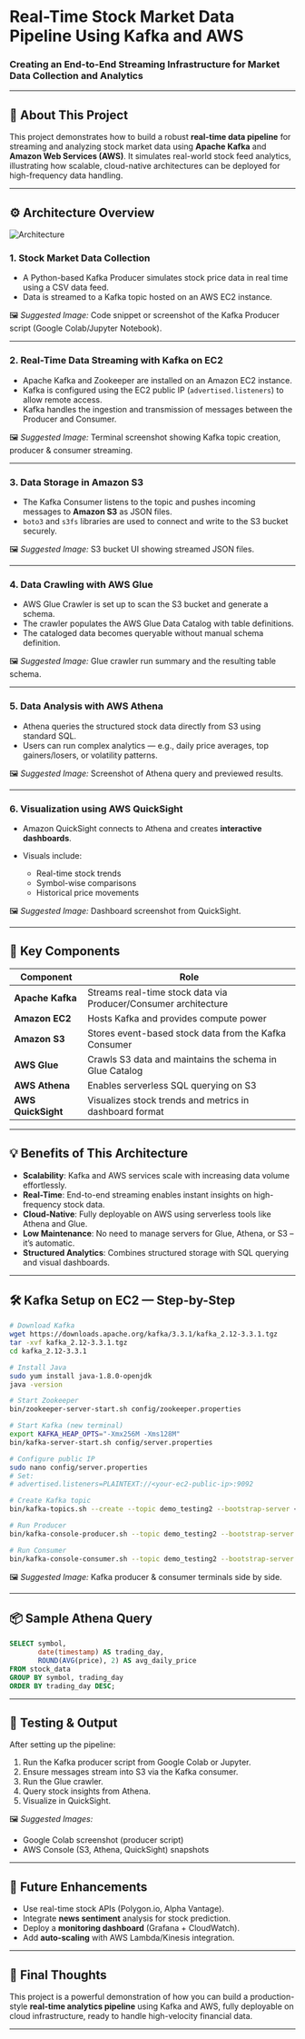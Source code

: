 # Real-Time Stock Market Data Pipeline Using Kafka and AWS

### Creating an End-to-End Streaming Infrastructure for Market Data Collection and Analytics

---

## 📌 About This Project

This project demonstrates how to build a robust **real-time data pipeline** for streaming and analyzing stock market data using **Apache Kafka** and **Amazon Web Services (AWS)**. It simulates real-world stock feed analytics, illustrating how scalable, cloud-native architectures can be deployed for high-frequency data handling.

---

## ⚙️ Architecture Overview
![Architecture](https://github.com/user-attachments/assets/c5416953-a430-448b-9393-9027f544245c)

### 1. **Stock Market Data Collection**

* A Python-based Kafka Producer simulates stock price data in real time using a CSV data feed.
* Data is streamed to a Kafka topic hosted on an AWS EC2 instance.

🖼️ *Suggested Image:* Code snippet or screenshot of the Kafka Producer script (Google Colab/Jupyter Notebook).

---

### 2. **Real-Time Data Streaming with Kafka on EC2**

* Apache Kafka and Zookeeper are installed on an Amazon EC2 instance.
* Kafka is configured using the EC2 public IP (`advertised.listeners`) to allow remote access.
* Kafka handles the ingestion and transmission of messages between the Producer and Consumer.

🖼️ *Suggested Image:* Terminal screenshot showing Kafka topic creation, producer & consumer streaming.

---

### 3. **Data Storage in Amazon S3**

* The Kafka Consumer listens to the topic and pushes incoming messages to **Amazon S3** as JSON files.
* `boto3` and `s3fs` libraries are used to connect and write to the S3 bucket securely.

🖼️ *Suggested Image:* S3 bucket UI showing streamed JSON files.

---

### 4. **Data Crawling with AWS Glue**

* AWS Glue Crawler is set up to scan the S3 bucket and generate a schema.
* The crawler populates the AWS Glue Data Catalog with table definitions.
* The cataloged data becomes queryable without manual schema definition.

🖼️ *Suggested Image:* Glue crawler run summary and the resulting table schema.

---

### 5. **Data Analysis with AWS Athena**

* Athena queries the structured stock data directly from S3 using standard SQL.
* Users can run complex analytics — e.g., daily price averages, top gainers/losers, or volatility patterns.

🖼️ *Suggested Image:* Screenshot of Athena query and previewed results.

---

### 6. **Visualization using AWS QuickSight**

* Amazon QuickSight connects to Athena and creates **interactive dashboards**.
* Visuals include:

  * Real-time stock trends
  * Symbol-wise comparisons
  * Historical price movements

🖼️ *Suggested Image:* Dashboard screenshot from QuickSight.

---

## 🧱 Key Components

| Component          | Role                                                            |
| ------------------ | --------------------------------------------------------------- |
| **Apache Kafka**   | Streams real-time stock data via Producer/Consumer architecture |
| **Amazon EC2**     | Hosts Kafka and provides compute power                          |
| **Amazon S3**      | Stores event-based stock data from the Kafka Consumer           |
| **AWS Glue**       | Crawls S3 data and maintains the schema in Glue Catalog         |
| **AWS Athena**     | Enables serverless SQL querying on S3                           |
| **AWS QuickSight** | Visualizes stock trends and metrics in dashboard format         |

---

## 💡 Benefits of This Architecture

* **Scalability**: Kafka and AWS services scale with increasing data volume effortlessly.
* **Real-Time**: End-to-end streaming enables instant insights on high-frequency stock data.
* **Cloud-Native**: Fully deployable on AWS using serverless tools like Athena and Glue.
* **Low Maintenance**: No need to manage servers for Glue, Athena, or S3 – it’s automatic.
* **Structured Analytics**: Combines structured storage with SQL querying and visual dashboards.

---

## 🛠️ Kafka Setup on EC2 — Step-by-Step

```bash
# Download Kafka
wget https://downloads.apache.org/kafka/3.3.1/kafka_2.12-3.3.1.tgz
tar -xvf kafka_2.12-3.3.1.tgz
cd kafka_2.12-3.3.1

# Install Java
sudo yum install java-1.8.0-openjdk
java -version

# Start Zookeeper
bin/zookeeper-server-start.sh config/zookeeper.properties

# Start Kafka (new terminal)
export KAFKA_HEAP_OPTS="-Xmx256M -Xms128M"
bin/kafka-server-start.sh config/server.properties

# Configure public IP
sudo nano config/server.properties
# Set:
# advertised.listeners=PLAINTEXT://<your-ec2-public-ip>:9092

# Create Kafka topic
bin/kafka-topics.sh --create --topic demo_testing2 --bootstrap-server <public-ip>:9092 --replication-factor 1 --partitions 1

# Run Producer
bin/kafka-console-producer.sh --topic demo_testing2 --bootstrap-server <public-ip>:9092

# Run Consumer
bin/kafka-console-consumer.sh --topic demo_testing2 --bootstrap-server <public-ip>:9092
```

🖼️ *Suggested Image:* Kafka producer & consumer terminals side by side.

---

## 📦 Sample Athena Query

```sql
SELECT symbol, 
       date(timestamp) AS trading_day, 
       ROUND(AVG(price), 2) AS avg_daily_price
FROM stock_data
GROUP BY symbol, trading_day
ORDER BY trading_day DESC;
```

---

## 🧪 Testing & Output

After setting up the pipeline:

1. Run the Kafka producer script from Google Colab or Jupyter.
2. Ensure messages stream into S3 via the Kafka consumer.
3. Run the Glue crawler.
4. Query stock insights from Athena.
5. Visualize in QuickSight.

🖼️ *Suggested Images:*

* Google Colab screenshot (producer script)
* AWS Console (S3, Athena, QuickSight) snapshots

---

## 🔮 Future Enhancements

* Use real-time stock APIs (Polygon.io, Alpha Vantage).
* Integrate **news sentiment** analysis for stock prediction.
* Deploy a **monitoring dashboard** (Grafana + CloudWatch).
* Add **auto-scaling** with AWS Lambda/Kinesis integration.

---

## 📌 Final Thoughts

This project is a powerful demonstration of how you can build a production-style **real-time analytics pipeline** using Kafka and AWS, fully deployable on cloud infrastructure, ready to handle high-velocity financial data.

---
